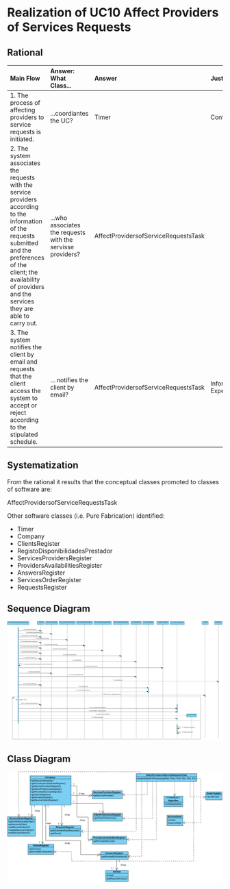 # Realization of UC10 Affect Providers of Services Requests

## Rational

| Main Flow                                                                                        | Answer: What Class...                                      | Answer                                       | Justification                                                                                                         |
|:-------------------------------------------------------------------------------------------------------|:------------------------------------------------------------|:-----------------------------------------------|:---------------------------------------------------------------------------------------------------------------------|
| 1. The process of affecting providers to service requests is initiated.|...coordiantes the UC?|Timer| Controller |
|2. The system associates the requests with the service providers according to the information of the requests submitted and the preferences of the client; the availability of providers and the services they are able to carry out.|...who associates the requests with the servisse providers?|AffectProvidersofServiceRequestsTask||
|3. The system notifies the client by email and requests that the client access the system to accept or reject according to the stipulated schedule. | ... notifies the client by email?|AffectProvidersofServiceRequestsTask|Information Expert (IE)|

## Systematization ##

From the rational it results that the conceptual classes promoted to classes of software are:

AffectProvidersofServiceRequestsTask

Other software classes (i.e. Pure Fabrication) identified:  

 * Timer
 * Company
 * ClientsRegister
 * RegistoDisponibilidadesPrestador
 * ServicesProvidersRegister
 * ProvidersAvailabilitiesRegister
 * AnswersRegister
 * ServicesOrderRegister
 * RequestsRegister



##	Sequence Diagram

![SD_UC10.png](SD_UC10.png)


##	Class Diagram

![CD_UC10.png](CD_UC10.png)